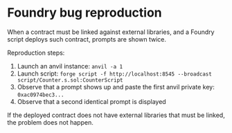 # Foundry bug reproduction

When a contract must be linked against external libraries, and a Foundry script deploys such contract, prompts are
shown twice.

Reproduction steps:

1. Launch an anvil instance: `anvil -a 1`
2. Launch script: `forge script -f http://localhost:8545 --broadcast script/Counter.s.sol:CounterScript`
3. Observe that a prompt shows up and paste the first anvil private key: `0xac0974bec3...`
4. Observe that a second identical prompt is displayed

If the deployed contract does not have external libraries that must be linked, the problem does not happen.

